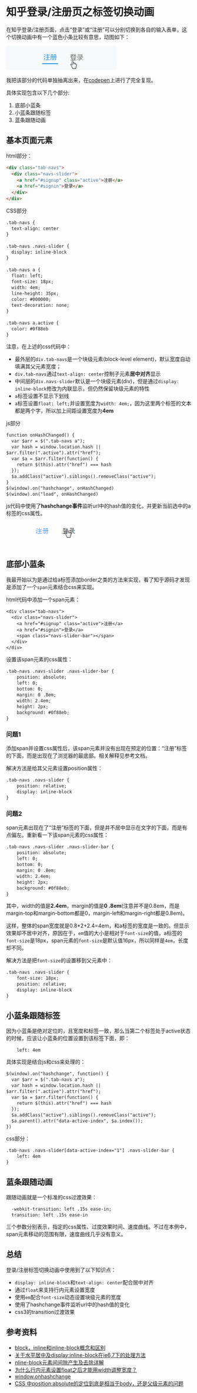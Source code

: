 # 知乎登录/注册页之标签切换动画
在知乎登录/注册页面，点击“登录”或“注册”可以分别切换到各自的输入表单，这个切换动画中有一个蓝色小条比较有意思，动图如下：

![效果图](./img/tabnavs-animation.gif)

我把该部分的代码单独抽离出来，在[codepen](http://codepen.io/nfer/pen/XpzOOj)上进行了完全复现。

具体实现包含以下几个部分:
 1. 底部小蓝条
 2. 小蓝条跟随标签
 3. 蓝条跟随动画

## 基本页面元素
html部分：
```html
<div class="tab-navs">
  <div class="navs-slider">
    <a href="#signup" class="active">注册</a>
    <a href="#signin">登录</a>
  </div>
</div>
```
CSS部分
```
.tab-navs {
  text-align: center
}

.tab-navs .navs-slider {
  display: inline-block
}

.tab-navs a {
  float: left;
  font-size: 18px;
  width: 4em;
  line-height: 35px;
  color: #000000;
  text-decoration: none;
}

.tab-navs a.active {
  color: #0f88eb
}
```
注意，在上述的css代码中：
 - 最外层的`div.tab-navs`是一个块级元素(block-level element)，默认宽度自动填满其父元素宽度；
 - `div.tab-navs`通过`text-align: center`控制子元素**居中对齐**显示
 - 中间层的`div.navs-slider`默认是一个块级元素(div)，但是通过`display: inline-block`修改为内联显示，但仍然保留块级元素的特性
 - `a`标签设置不显示下划线
 - `a`标签设置`float: left;`并设置宽度为`width: 4em;`，因为这里两个标签的文本都是两个字，所以加上间距设置宽度为**4em**

js部分
```
function onHashChanged() {
  var $arr = $(".tab-navs a");
  var hash = window.location.hash || $arr.filter(".active").attr("href");
  var $a = $arr.filter(function() {
    return $(this).attr("href") === hash
  });
  $a.addClass("active").siblings().removeClass("active");
}
$(window).on("hashchange", onHashChanged)
$(window).on("load", onHashChanged)
```
js代码中使用了**hashchange事件**监听url中的hash值的变化，并更新当前选中的a标签的css属性。

![效果图](./img/tabnavs-base.gif)

## 底部小蓝条
我最开始以为是通过给a标签添加border之类的方法来实现，看了知乎源码才发现是添加了一个`span`元素结合css来实现。

html代码中添加一个span元素：
```
<div class="tab-navs">
  <div class="navs-slider">
    <a href="#signup" class="active">注册</a>
    <a href="#signin">登录</a>
    <span class="navs-slider-bar"></span>
  </div>
</div>
```

设置该span元素的css属性：
```
.tab-navs .navs-slider .navs-slider-bar {
    position: absolute;
    left: 0;
    bottom: 0;
    margin: 0 .8em;
    width: 2.4em;
    height: 2px;
    background: #0f88eb;
}
```

### 问题1
添加span并设置css属性后，该span元素并没有出现在预定的位置：“注册”标签的下面，而是出现在了浏览器的最底部。相关解释见参考文档。

解决方法是给其父元素设置position属性：
```
.tab-navs .navs-slider {
    position: relative;
    display: inline-block
}
```

### 问题2
span元素出现在了“注册”标签的下面，但是并不居中显示在文字的下面，而是有点偏左。重新看一下该span元素的css属性：
```
.tab-navs .navs-slider .navs-slider-bar {
    position: absolute;
    left: 0;
    bottom: 0;
    margin: 0 .8em;
    width: 2.4em;
    height: 2px;
    background: #0f88eb;
}
```
其中，width的值是**2.4em**，margin的值是**0 .8em**(注意并不是0.8em，而是margin-top和margin-bottom都是0，margin-left和margin-right都是0.8em)。

这样，整体的span宽度就是0.8*2+2.4=4em，和a标签的宽度是一致的。但显示效果却不居中对齐，原因在于，`em`值的大小是相对于`font-size`的值，a标签的`font-size`是18px，span元素的`font-size`是默认值16px，所以同样是`4em`，长度却不同。

解决方法是把`font-size`的设置移到父元素中：
```
.tab-navs .navs-slider {
    font-size: 18px;
    position: relative;
    display: inline-block
}
```

## 小蓝条跟随标签
因为小蓝条是绝对定位的，且宽度和标签一致，那么当第二个标签处于active状态的时候，应该让小蓝条的位置设置到该标签下面，即：
```
    left: 4em
```

具体实现是结合js和css来处理的：
```
$(window).on("hashchange", function() {
  var $arr = $(".tab-navs a");
  var hash = window.location.hash || $arr.filter(".active").attr("href");
  var $a = $arr.filter(function() {
    return $(this).attr("href") === hash
  });
  $a.addClass("active").siblings().removeClass("active");
  $a.parent().attr("data-active-index", $a.index());
})
```

css部分：
```
.tab-navs .navs-slider[data-active-index="1"] .navs-slider-bar {
    left: 4em
}
```

## 蓝条跟随动画
跟随动画就是一个标准的css过渡效果：
```
  -webkit-transition: left .15s ease-in;
  transition: left .15s ease-in
```
三个参数分别表示，指定的css属性、过度效果时间、速度曲线。不过在本例中，span元素移动的范围有限，速度曲线几乎没有意义。

## 总结
登录/注册标签切换动画中使用到了以下知识点：
 - `display: inline-block`和`text-align: center`配合居中对齐
 - 通过`float`来支持行内元素设置宽度
 - 使用`em`配合`font-size`动态设置块级元素的宽度
 - 使用了hashchange事件监听url中的hash值的变化
 - css3的transition过渡效果

## 参考资料
 - [block，inline和inline-block概念和区别](http://www.cnblogs.com/KeithWang/p/3139517.html)
 - [关于水平居中及display:inline-block在ie6,7下的处理方法 ](http://blog.sina.com.cn/s/blog_4c8b519d010150jh.html)
 - [nline-block元素间间隙产生及去除详解](http://demo.doyoe.com/css/inline-block-space/)
 - [为什么行内元素设置float之后才能用width调整宽度？](http://bbs.csdn.net/topics/390045550#post-391278083)
 - [window.onhashchange](https://developer.mozilla.org/zh-CN/docs/Web/API/Window/onhashchange)
 - [CSS 中position:absolute的定位到底是相当于body，还是父级元素的问题](http://www.cnblogs.com/zhglhtt/articles/3265372.html)
